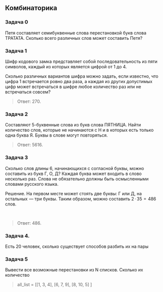 ## Комбинаторика


### Задача 0

Петя составляет семибуквенные слова перестановкой букв слова ТРАТАТА. Сколько всего различных слов может составить Петя?


### Задача 1
Шифр кодового замка представляет собой последовательность из пяти символов, каждый из которых является цифрой от 1 до 4.

Сколько различных вариантов шифра можно задать, если известно, что цифра 1 встречается ровно два раза, а каждая из других допустимых цифр может встречаться в шифре любое количество раз или не встречаться совсем?

>Ответ: 270.

### Задача 2
Составляют 5-буквенные слова из букв слова ПЯТНИЦА. Найти количество слов, которые не начинаются с Н и в которых есть только одна буква Я. Буквы в слове могут повторяться.

> Ответ: 5616.


### Задача 3
Сколько слов длины 6, начинающихся с согласной буквы, можно составить из букв Г, О, Д? Каждая буква может входить в слово несколько раз. Слова не обязательно должны быть осмысленными словами русского языка.

Решение.
На первом месте может стоять две буквы: Г или Д, на остальных  — три буквы. Таким образом, можно составить 2 · 35  =  486 слов.

 
>Ответ: 486.

### Задача 4.
Есть 20 человек, сколько существует способов разбить их на пары

### Задача 5

Вывести все возможные перестановки из N списков. Сколько их количество

>all_list = [[1, 3, 4], [6, 7, 9], [8, 10, 5] ]